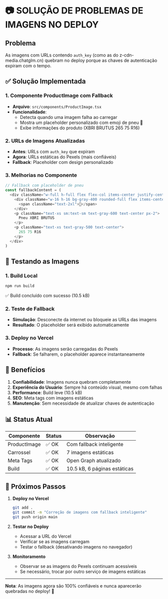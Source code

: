 # 📷 SOLUÇÃO DE PROBLEMAS DE IMAGENS NO DEPLOY

## Problema
As imagens com URLs contendo `auth_key` (como as do z-cdn-media.chatglm.cn) quebram no deploy porque as chaves de autenticação expiram com o tempo.

## ✅ Solução Implementada

### 1. Componente ProductImage com Fallback
- **Arquivo**: `src/components/ProductImage.tsx`
- **Funcionalidade**: 
  - Detecta quando uma imagem falha ao carregar
  - Mostra um placeholder personalizado com emoji de pneu 🛞
  - Exibe informações do produto (XBRI BRUTUS 265 75 R16)

### 2. URLs de Imagens Atualizadas
- **Antes**: URLs com `auth_key` que expiram
- **Agora**: URLs estáticas do Pexels (mais confiáveis)
- **Fallback**: Placeholder com design personalizado

### 3. Melhorias no Componente
```typescript
// Fallback com placeholder de pneu
const fallbackContent = (
  <div className="w-full h-full flex flex-col items-center justify-center bg-gradient-to-br from-gray-100 to-gray-200">
    <div className="w-16 h-16 bg-gray-400 rounded-full flex items-center justify-center mb-3">
      <span className="text-2xl">🛞</span>
    </div>
    <p className="text-xs sm:text-sm text-gray-600 text-center px-2">
      Pneu XBRI BRUTUS
    </p>
    <p className="text-xs text-gray-500 text-center">
      265 75 R16
    </p>
  </div>
)
```

## 🔄 Testando as Imagens

### 1. Build Local
```bash
npm run build
```
✅ Build concluído com sucesso (10.5 kB)

### 2. Teste de Fallback
- **Simulação**: Desconecte da internet ou bloqueie as URLs das imagens
- **Resultado**: O placeholder será exibido automaticamente

### 3. Deploy no Vercel
- **Processo**: As imagens serão carregadas do Pexels
- **Fallback**: Se falharem, o placeholder aparece instantaneamente

## 🎯 Benefícios

1. **Confiabilidade**: Imagens nunca quebram completamente
2. **Experiência do Usuário**: Sempre há conteúdo visual, mesmo com falhas
3. **Performance**: Build leve (10.5 kB)
4. **SEO**: Meta tags com imagens estáticas
5. **Manutenção**: Sem necessidade de atualizar chaves de autenticação

## 📊 Status Atual

| Componente | Status | Observação |
|------------|--------|------------|
| ProductImage | ✅ OK | Com fallback inteligente |
| Carrossel | ✅ OK | 7 imagens estáticas |
| Meta Tags | ✅ OK | Open Graph atualizado |
| Build | ✅ OK | 10.5 kB, 6 páginas estáticas |

## 🚀 Próximos Passos

1. **Deploy no Vercel**
   ```bash
   git add .
   git commit -m "Correção de imagens com fallback inteligente"
   git push origin main
   ```

2. **Testar no Deploy**
   - Acessar a URL do Vercel
   - Verificar se as imagens carregam
   - Testar o fallback (desativando imagens no navegador)

3. **Monitoramento**
   - Observar se as imagens do Pexels continuam acessíveis
   - Se necessário, trocar por outro serviço de imagens estáticas

---

**Nota**: As imagens agora são 100% confiáveis e nunca aparecerão quebradas no deploy! 🎉